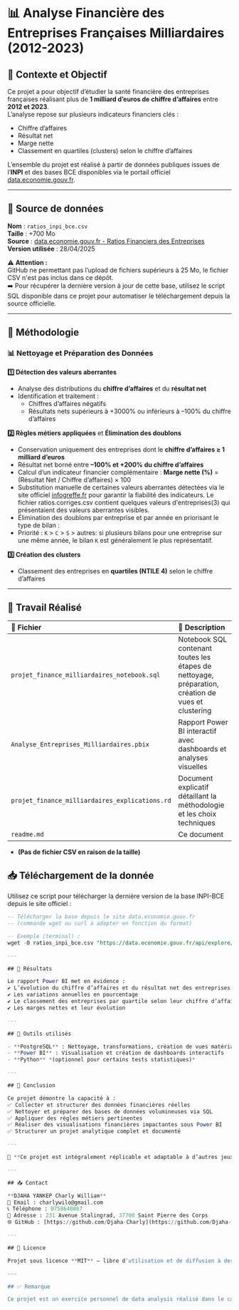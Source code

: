 # 📊 Analyse Financière des Entreprises Françaises Milliardaires (2012-2023)

## 📌 Contexte et Objectif

Ce projet a pour objectif d’étudier la santé financière des entreprises françaises réalisant plus de **1 milliard d’euros de chiffre d’affaires** entre **2012 et 2023**.  
L’analyse repose sur plusieurs indicateurs financiers clés :  
- Chiffre d’affaires  
- Résultat net  
- Marge nette  
- Classement en quartiles (clusters) selon le chiffre d’affaires  

L’ensemble du projet est réalisé à partir de données publiques issues de l’**INPI** et des bases BCE disponibles via le portail officiel [data.economie.gouv.fr](https://data.economie.gouv.fr/explore/dataset/ratios_inpi_bce).

---

## 📌 Source de données

**Nom** : `ratios_inpi_bce.csv`  
**Taille** : +700 Mo  
**Source** : [data.economie.gouv.fr - Ratios Financiers des Entreprises](https://data.economie.gouv.fr/explore/dataset/ratios_inpi_bce)  
**Version utilisée** : 28/04/2025

⚠️ **Attention :**  
GitHub ne permettant pas l’upload de fichiers supérieurs à 25 Mo, le fichier CSV n'est pas inclus dans ce dépôt.  
➡️ Pour récupérer la dernière version à jour de cette base, utilisez le script SQL disponible dans ce projet pour automatiser le téléchargement depuis la source officielle.

---

## 📌 Méthodologie

### 📊 Nettoyage et Préparation des Données  

**1️⃣ Détection des valeurs aberrantes**  
- Analyse des distributions du **chiffre d’affaires** et du **résultat net**  
- Identification et traitement :
  - Chiffres d’affaires négatifs
  - Résultats nets supérieurs à +3000% ou inférieurs à –100% du chiffre d’affaires

**2️⃣ Règles métiers appliquées** et **Élimination des doublons**  
- Conservation uniquement des entreprises dont le **chiffre d’affaires ≥ 1 milliard d’euros**  
- Résultat net borné entre **–100% et +200% du chiffre d’affaires**  
- Calcul d’un indicateur financier complémentaire : **Marge nette (%)** = (Résultat Net / Chiffre d’affaires) × 100  
- Substitution manuelle de certaines valeurs aberrantes détectées via le site officiel [infogreffe.fr](https://www.infogreffe.fr/entreprise/) pour garantir la fiabilité des indicateurs. Le fichier ratios.corriges.csv contient quelques valeurs d'entreprises(3) qui présentaient des valeurs aberrantes visibles.
- Élimination des doublons par entreprise et par année en priorisant le type de bilan :
- Priorité : `K` > `C` > `S` > autres: si plusieurs bilans pour une entreprise sur une même année, le bilan `K` est généralement le plus représentatif.

**3️⃣ Création des clusters**  
- Classement des entreprises en **quartiles (NTILE 4)** selon le chiffre d’affaires  

---

## 📌 Travail Réalisé  

| 📂 Fichier                          | 📑 Description                                                               |
|:----------------------------------|:----------------------------------------------------------------------------|
| `projet_finance_milliardaires_notebook.sql` | Notebook SQL contenant toutes les étapes de nettoyage, préparation, création de vues et clustering |
| `Analyse_Entreprises_Milliardaires.pbix`    | Rapport Power BI interactif avec dashboards et analyses visuelles            |
| `projet_finance_milliardaires_explications.rd` | Document explicatif détaillant la méthodologie et les choix techniques        |
| `readme.md`                | Ce document                        |
- **(Pas de fichier CSV en raison de la taille)**
  
## 📥 Téléchargement de la donnée

Utilisez ce script pour télécharger la dernière version de la base INPI-BCE depuis le site officiel :

```sql
-- Télécharger la base depuis le site data.economie.gouv.fr
-- (commande wget ou curl à adapter en fonction du format)

-- Exemple (terminal) :
wget -O ratios_inpi_bce.csv "https://data.economie.gouv.fr/api/explore/v2.1/catalog/datasets/ratios_inpi_bce/exports/csv?limit=-1"

---

## 📌 Résultats

Le rapport Power BI met en évidence :  
✔️ L’évolution du chiffre d’affaires et du résultat net des entreprises milliardaires de 2012 à 2023  
✔️ Les variations annuelles en pourcentage  
✔️ Le classement des entreprises par quartile selon leur chiffre d’affaires  
✔️ Les marges nettes et leur évolution  

---

## 📌 Outils utilisés  

- **PostgreSQL** : Nettoyage, transformations, création de vues matérialisées et clustering  
- **Power BI** : Visualisation et création de dashboards interactifs  
- **Python** *(optionnel pour certains tests statistiques)*

---

## 📌 Conclusion  

Ce projet démontre la capacité à :  
✅ Collecter et structurer des données financières réelles  
✅ Nettoyer et préparer des bases de données volumineuses via SQL  
✅ Appliquer des règles métiers pertinentes  
✅ Réaliser des visualisations financières impactantes sous Power BI  
✅ Structurer un projet analytique complet et documenté  

---

💼 **Ce projet est intégralement réplicable et adaptable à d’autres jeux de données d’entreprises, en conservant la même structure et règles d’analyse.**  

---

## 📥 Contact  

**DJAHA YANKEP Charly William**  
📧 Email : charlywilo@gmail.com  
📞 Téléphone : 0758640867  
📍 Adresse : 231 Avenue Stalingrad, 37700 Saint Pierre des Corps  
🌐 GitHub : [https://github.com/Djaha-Charly](https://github.com/Djaha-Charly)  

---

## 📌 Licence  

Projet sous licence **MIT** — libre d'utilisation et de diffusion à des fins non commerciales.

---

## ✅ Remarque  

Ce projet est un exercice personnel de data analysis réalisé dans le cadre d’une reconversion professionnelle vers le métier de Data Analyst.

